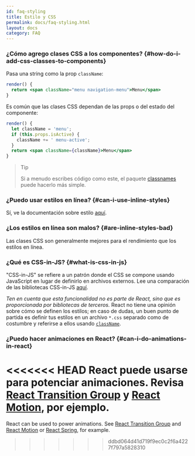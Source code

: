 ```yaml
---
id: faq-styling
title: Estilo y CSS
permalink: docs/faq-styling.html
layout: docs
category: FAQ
---
```


### ¿Cómo agrego clases CSS a los componentes? {#how-do-i-add-css-classes-to-components}

Pasa una string como la prop `className`:

```jsx
render() {
  return <span className="menu navigation-menu">Menu</span>
}
```

Es común que las clases CSS dependan de las props o del estado del componente:

```jsx
render() {
  let className = 'menu';
  if (this.props.isActive) {
    className += ' menu-active';
  }
  return <span className={className}>Menu</span>
}
```

>Tip
>
>Si a menudo escribes código como este, el paquete [classnames](https://www.npmjs.com/package/classnames#usage-with-reactjs) puede hacerlo más simple.

### ¿Puedo usar estilos en línea? {#can-i-use-inline-styles}

Sí, ve la documentación sobre estilo [aquí](/docs/dom-elements.html#style).

### ¿Los estilos en línea son malos? {#are-inline-styles-bad}

Las clases CSS son generalmente mejores para el rendimiento que los estilos en línea.

### ¿Qué es CSS-in-JS? {#what-is-css-in-js}

"CSS-in-JS" se refiere a un patrón donde el CSS se compone usando JavaScript en lugar de definirlo en archivos externos. Lee una comparación de las bibliotecas CSS-in-JS [aquí](https://github.com/MicheleBertoli/css-in-js).

_Ten en cuenta que esta funcionalidad no es parte de React, sino que es proporcionada por bibliotecas de terceros._ React no tiene una opinión sobre cómo se definen los estilos; en caso de dudas, un buen punto de partida es definir tus estilos en un archivo `*.css` separado como de costumbre y referirse a ellos usando [`className`](/docs/dom-elements.html#classname).

### ¿Puedo hacer animaciones en React? {#can-i-do-animations-in-react}

<<<<<<< HEAD
React puede usarse para potenciar animaciones. Revisa [React Transition Group](https://reactcommunity.org/react-transition-group/) y [React Motion](https://github.com/chenglou/react-motion), por ejemplo.
=======
React can be used to power animations. See [React Transition Group](https://reactcommunity.org/react-transition-group/) and [React Motion](https://github.com/chenglou/react-motion) or [React Spring](https://github.com/react-spring/react-spring), for example.
>>>>>>> ddbd064d41d719f9ec0c2f6a4227f797a5828310
